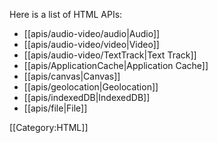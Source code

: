 Here is a list of HTML APIs:
* [[apis/audio-video/audio|Audio]]
* [[apis/audio-video/video|Video]]
* [[apis/audio-video/TextTrack|Text Track]]
* [[apis/ApplicationCache|Application Cache]]
* [[apis/canvas|Canvas]]
* [[apis/geolocation|Geolocation]]
* [[apis/indexedDB|IndexedDB]]
* [[apis/file|File]]

[[Category:HTML]]
